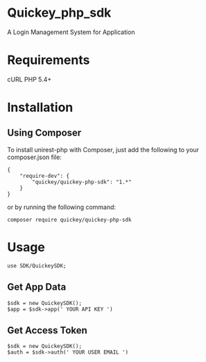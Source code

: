 # Quickey_php_sdk

A Login Management System for Application

# Requirements
cURL
PHP 5.4+

# Installation

## Using Composer
To install unirest-php with Composer, just add the following to your composer.json file:

```
{
    "require-dev": {
        "quickey/quickey-php-sdk": "1.*"
    }
}
```
or by running the following command:

```
composer require quickey/quickey-php-sdk
```

# Usage
```
use SDK/QuickeySDK;
```
## Get App Data
 ```
$sdk = new QuickeySDK();
$app = $sdk->app(' YOUR API KEY ')
```
## Get Access Token
```
$sdk = new QuickeySDK();
$auth = $sdk->auth(' YOUR USER EMAIL ')
```